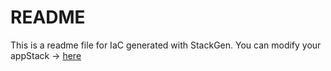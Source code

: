 # README
This is a readme file for IaC generated with StackGen.
You can modify your appStack -> [here](http://main.dev.stackgen.com/appstacks/ae33cdf0-59e0-4abb-8c16-b1644847cc6c)

